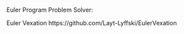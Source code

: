 Euler Program Problem Solver:
<link href="https://github.com/Layt-Lyffski/EulerVexation">Euler Vexation</link>
https://github.com/Layt-Lyffski/EulerVexation
